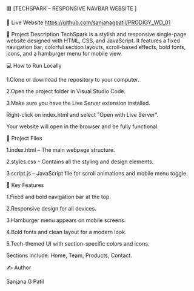 🟥 [TECHSPARK – RESPONSIVE NAVBAR WEBSITE ]

🔗 Live Website
https://github.com/sanjanagpatil/PRODIGY_WD_01 

📄 Project Description
TechSpark is a stylish and responsive single-page website designed with HTML, CSS, and JavaScript. It features a fixed navigation bar, colorful section layouts, scroll-based effects, bold fonts, icons, and a hamburger menu for mobile view.

💻 How to Run Locally

1.Clone or download the repository to your computer.

2.Open the project folder in Visual Studio Code.

3.Make sure you have the Live Server extension installed.

Right-click on index.html and select "Open with Live Server".

Your website will open in the browser and be fully functional.

📁 Project Files

1.index.html – The main webpage structure.

2.styles.css – Contains all the styling and design elements.

3.script.js – JavaScript file for scroll animations and mobile menu toggle.

📱 Key Features

1.Fixed and bold navigation bar at the top.

2.Responsive design for all devices.

3.Hamburger menu appears on mobile screens.

4.Bold fonts and clean layout for a modern look.

5.Tech-themed UI with section-specific colors and icons.

Sections include: Home, Team, Products, Contact.

✍️ Author

Sanjana G Patil




